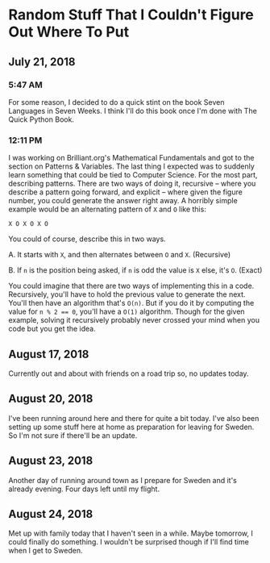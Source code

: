 # Random Stuff That I Couldn't Figure Out Where To Put

## July 21, 2018

### 5:47 AM

For some reason, I decided to do a quick stint on the book Seven Languages in Seven Weeks. I think I'll do this book once I'm done with The Quick Python Book.

### 12:11 PM

I was working on Brilliant.org's Mathematical Fundamentals and got to the section on Patterns & Variables. The last thing I expected was to suddenly learn something that could be tied to Computer Science. For the most part, describing patterns. There are two ways of doing it, recursive – where you describe a pattern going forward, and explicit – where given the figure number, you could generate the answer right away. A horribly simple example would be an alternating pattern of `X` and `O` like this:

```
X O X O X O
```

You could of course, describe this in two ways.

A. It starts with `X`, and then alternates between `O` and `X`. (Recursive)

B. If `n` is the position being asked, if `n` is odd the value is `X` else, it's `O`. (Exact)

You could imagine that there are two ways of implementing this in a code. Recursively, you'll have to hold the previous value to generate the next. You'll then have an algorithm that's `O(n)`. But if you do it by computing the value for `n % 2 == 0`, you'll have a `O(1)` algorithm. Though for the given example, solving it recursively probably never crossed your mind when you code but you get the idea.

## August 17, 2018

Currently out and about with friends on a road trip so, no updates today.

## August 20, 2018

I've been running around here and there for quite a bit today. I've also been setting up some stuff here at home as preparation for leaving for Sweden. So I'm not sure if there'll be an update.

## August 23, 2018

Another day of running around town as I prepare for Sweden and it's already evening. Four days left until my flight.

## August 24, 2018

Met up with family today that I haven't seen in a while. Maybe tomorrow, I could finally do something. I wouldn't be surprised though if I'll find time when I get to Sweden.